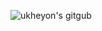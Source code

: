 ![ukheyon's gitgub](https://github.com/dkdkdkdk555/dkdkdkdk555/assets/64780300/f57c8549-7328-4580-bcea-6e459cf135a8)
